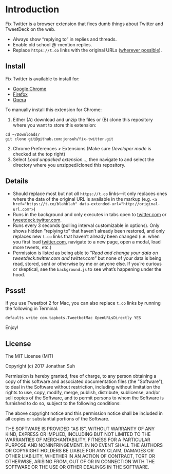 # Introduction

Fix Twitter is a browser extension that fixes dumb things about Twitter and TweetDeck on the web.

- Always show “replying to” in replies and threads.
- Enable old school @-mention replies.
- Replace `https://t.co` links with the original URLs ([wherever possible](#details)).

## Install

Fix Twitter is available to install for:
- [Google Chrome](https://chrome.google.com/webstore/detail/fix-twitter/gnmfhemkaclbeooiklobpejpoihpfnfd)
- [Firefox](https://addons.mozilla.org/en-US/firefox/addon/fix-twitter/)
- [Opera](https://addons.opera.com/en/extensions/details/fix-twitter/)

To manually install this extension for Chrome:

1. Either (A) download and unzip the files or (B) clone this repository where you want to store this extension:

```
cd ~/Downloads/
git clone git@github.com:jonsuh/fix-twitter.git
```

2. Chrome Preferences > Extensions (Make sure *Developer mode* is checked at the top right)
3. Select *Load unpacked extension...*, then navigate to and select the directory where you unzipped/cloned this repository.

## Details

- Should replace most but not *all* `https://t.co` links—it only replaces ones where the data of the original URL is available in the markup (e.g. `<a href="https://t.co/blahblah" data-extended-url="http://original-url.com">`)
- Runs in the background and only executes in tabs open to [twitter.com](https://twitter.com) or [tweetdeck.twitter.com](https://tweetdeck.twitter.com).
- Runs every 3 seconds (polling interval customizable in options). Only shows hidden “replying to” that haven’t already been restored, and only replaces new `t.co` links that haven’t already been changed (i.e. when you first load [twitter.com](https://twitter.com), navigate to a new page, open a modal, load more tweets, etc.)
- Permission is listed as being able to “*Read and change your data on tweetdeck.twitter.com and twitter.com*” but none of your data is being read, stored, sent or otherwise by me or anyone else. If you’re curious or skeptical, see the `background.js` to see what’s happening under the hood.

## Pssst!

If you use Tweetbot 2 for Mac, you can also replace `t.co` links by running the following in Terminal:

```
defaults write com.tapbots.TweetbotMac OpenURLsDirectly YES
```

Enjoy!

## License

The MIT License (MIT)

Copyright (c) 2017 Jonathan Suh

Permission is hereby granted, free of charge, to any person obtaining a copy of this software and associated documentation files (the "Software"), to deal in the Software without restriction, including without limitation the rights to use, copy, modify, merge, publish, distribute, sublicense, and/or sell copies of the Software, and to permit persons to whom the Software is furnished to do so, subject to the following conditions:

The above copyright notice and this permission notice shall be included in all copies or substantial portions of the Software.

THE SOFTWARE IS PROVIDED "AS IS", WITHOUT WARRANTY OF ANY KIND, EXPRESS OR IMPLIED, INCLUDING BUT NOT LIMITED TO THE WARRANTIES OF MERCHANTABILITY, FITNESS FOR A PARTICULAR PURPOSE AND NONINFRINGEMENT. IN NO EVENT SHALL THE AUTHORS OR COPYRIGHT HOLDERS BE LIABLE FOR ANY CLAIM, DAMAGES OR OTHER LIABILITY, WHETHER IN AN ACTION OF CONTRACT, TORT OR OTHERWISE, ARISING FROM, OUT OF OR IN CONNECTION WITH THE SOFTWARE OR THE USE OR OTHER DEALINGS IN THE SOFTWARE.
